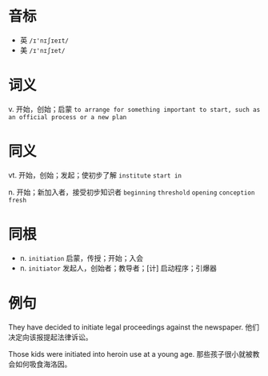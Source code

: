 # 音标

- 英 `/ɪ'nɪʃɪeɪt/`
- 美 `/ɪ'nɪʃɪet/`

# 词义

v. 开始，创始；启蒙
`to arrange for something important to start, such as an official process or a new plan`

# 同义

vt. 开始，创始；发起；使初步了解
`institute` `start in`

n. 开始；新加入者，接受初步知识者
`beginning` `threshold` `opening` `conception` `fresh`

# 同根

- n. `initiation` 启蒙，传授；开始；入会
- n. `initiator` 发起人，创始者；教导者；[计] 启动程序；引爆器

# 例句

They have decided to initiate legal proceedings against the newspaper.
他们决定向该报提起法律诉讼。

Those kids were initiated into heroin use at a young age.
那些孩子很小就被教会如何吸食海洛因。


